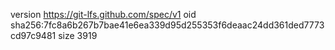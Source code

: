 version https://git-lfs.github.com/spec/v1
oid sha256:7fc8a6b267b7bae41e6ea339d95d255353f6deaac24dd361ded7773cd97c9481
size 3919
